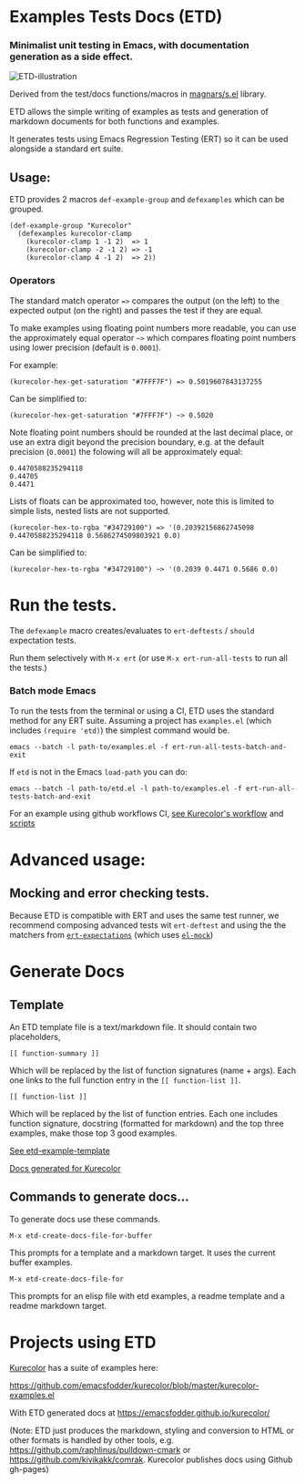 # **E**xamples **T**ests **D**ocs (ETD)
### Minimalist unit testing in Emacs, with documentation generation as a side effect.


![ETD-illustration](https://user-images.githubusercontent.com/71587/189462116-6405d85c-ff23-4c3f-adc4-5e326ab7970c.png)

Derived from the test/docs functions/macros in [magnars/s.el](https://github.com/magnars/s.el) library.

ETD allows the simple writing of examples as tests and generation of
markdown documents for both functions and examples.

It generates tests using Emacs Regression Testing (ERT) so it can be used alongside a standard ert suite.

## Usage:

ETD provides 2 macros `def-example-group` and  `defexamples` which can be grouped.

```
(def-example-group "Kurecolor"
  (defexamples kurecolor-clamp
    (kurecolor-clamp 1 -1 2)  => 1
    (kurecolor-clamp -2 -1 2) => -1
    (kurecolor-clamp 4 -1 2)  => 2))
```

### Operators

The standard match operator `=>` compares the output (on the left) to the expected output (on the right) and passes the test if they are equal.

To make examples using floating point numbers more readable, you can use the approximately equal operator `~>` which compares floating point numbers using lower precision (default is `0.0001`).

For example:

```
(kurecolor-hex-get-saturation "#7FFF7F") => 0.5019607843137255
```
Can be simplified to:
```
(kurecolor-hex-get-saturation "#7FFF7F") ~> 0.5020
```

Note floating point numbers should be rounded at the last decimal place, or use an extra digit beyond the precision boundary, e.g. at the default precision (`0.0001`) the folowing will all be approximately equal:

```
0.4470588235294118
0.44705
0.4471
```

Lists of floats can be approximated too, however, note this is limited to simple lists, nested lists are not supported.

```
(kurecolor-hex-to-rgba "#34729100") => '(0.20392156862745098 0.4470588235294118 0.5686274509803921 0.0)
```
Can be simplified to:
```
(kurecolor-hex-to-rgba "#34729100") ~> '(0.2039 0.4471 0.5686 0.0)
```

# Run the tests.

The `defexample` macro creates/evaluates to `ert-deftests` / `should` expectation tests.  

Run them selectively with `M-x ert` (or use `M-x ert-run-all-tests` to run all the tests.)

### Batch mode Emacs

To run the tests from the terminal or using a CI, ETD uses the standard method for any ERT suite. Assuming a project has `examples.el` (which includes `(require 'etd)`) the simplest command would be.

```
emacs --batch -l path-to/examples.el -f ert-run-all-tests-batch-and-exit
```
If `etd` is not in the Emacs `load-path` you can do:

```
emacs --batch -l path-to/etd.el -l path-to/examples.el -f ert-run-all-tests-batch-and-exit
```

For an example using github workflows CI, [see Kurecolor's workflow](https://github.com/emacsfodder/kurecolor/blob/master/.github/workflows/kurecolor-tests.yml) and [scripts](https://github.com/emacsfodder/kurecolor/tree/master/bin)

# Advanced usage:

## Mocking and error checking tests.

Because ETD is compatible with ERT and uses the same test runner, we recommend composing advanced tests wit `ert-deftest` and using the the matchers from [`ert-expectations`](https://github.com/emacsorphanage/ert-expectations) (which uses [`el-mock`](https://github.com/rejeep/el-mock.el))

# Generate Docs

## Template

An ETD template file is a text/markdown file. It should contain two placeholders, 

```
[[ function-summary ]]
```

Which will be replaced by the list of function signatures (name + args).
Each one links to the full function entry in the `[[ function-list ]]`.

``` 
[[ function-list ]]
```
 
Which will be replaced by the list of function entries. Each one includes function signature, docstring (formatted for markdown) and the top three examples, make those top 3 good examples.

[See etd-example-template](./etd-examples-template)

[Docs generated for Kurecolor](https://emacsfodder.github.io/kurecolor/)

## Commands to generate docs...

To generate docs use these commands.

```
M-x etd-create-docs-file-for-buffer 
```
This prompts for a template and a markdown target. It uses the current buffer examples.

```
M-x etd-create-docs-file-for
```
This prompts for an elisp file with etd examples, a readme template and a readme markdown target.

# Projects using ETD

[Kurecolor](https://github.com/emacsfodder/kurecolor) has a suite of examples here:

https://github.com/emacsfodder/kurecolor/blob/master/kurecolor-examples.el

With ETD generated docs at https://emacsfodder.github.io/kurecolor/

(Note: ETD just produces the markdown, styling and conversion to HTML or other formats is handled by other tools, e.g. https://github.com/raphlinus/pulldown-cmark or https://github.com/kivikakk/comrak.  Kurecolor publishes docs using Github gh-pages)

